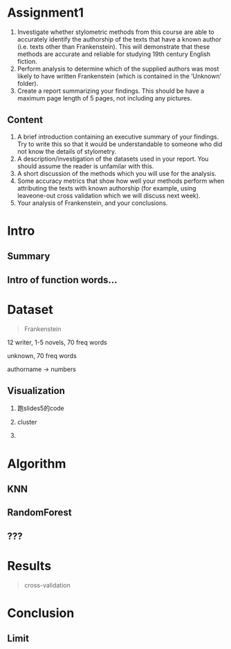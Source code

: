 # Assignment1



1. Investigate whether stylometric methods from this course are able to accurately identify the authorship of the texts that have a known author (i.e. texts other than Frankenstein). This will demonstrate that these methods are accurate and reliable for studying 19th century English fiction.
2. Perform analysis to determine which of the supplied authors was most likely to have written Frankenstein (which is contained in the ‘Unknown’ folder).
3. Create a report summarizing your findings. This should be have a maximum page length of 5 pages, not including any pictures.



## Content



1. A brief introduction containing an executive summary of your findings. Try to write this so that it would be understandable to someone who did not know the details of stylometry.
2. A description/investigation of the datasets used in your report. You should assume the reader is unfamilar with this.
3. A short discussion of the methods which you will use for the analysis.
4. Some accuracy metrics that show how well your methods perform when attributing the texts with known authorship (for example, using leaveone-out cross validation which we will discuss next week).
5. Your analysis of Frankenstein, and your conclusions.



# Intro



## Summary



## Intro of function words...





# Dataset

> Frankenstein



12 writer, 1-5 novels, 70 freq words

unknown, 70 freq words



authorname -> numbers



## Visualization

1. 跑slides5的code

2. cluster
3. 



# Algorithm



## KNN







## RandomForest







## ???



# Results

> cross-validation







# Conclusion



## Limit





